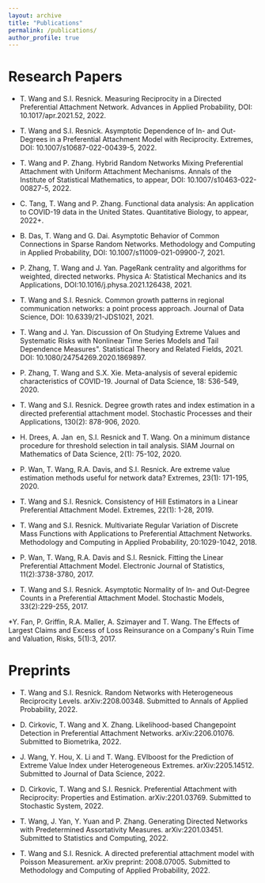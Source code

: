 ```yaml
---
layout: archive
title: "Publications"
permalink: /publications/
author_profile: true
---
```


Research Papers
======
* T. Wang and S.I. Resnick. Measuring Reciprocity in a Directed Preferential Attachment Network. Advances in Applied Probability, DOI: 10.1017/apr.2021.52, 2022.

* T. Wang and S.I. Resnick. Asymptotic Dependence of In- and Out-Degrees in a Preferential Attachment Model with Reciprocity. Extremes, DOI: 10.1007/s10687-022-00439-5, 2022.

* T. Wang and P. Zhang. Hybrid Random Networks Mixing Preferential Attachment with Uniform Attachment Mechanisms. Annals of the Institute of Statistical Mathematics, to appear, DOI: 10.1007/s10463-022-00827-5, 2022.

* C. Tang, T. Wang and P. Zhang. Functional data analysis: An application to COVID-19 data in the United States. Quantitative Biology, to appear, 2022+.

* B. Das, T. Wang and G. Dai. Asymptotic Behavior of Common Connections in Sparse Random Networks. Methodology and Computing in Applied Probability, DOI: 10.1007/s11009-021-09900-7, 2021.

* P. Zhang, T. Wang and J. Yan. PageRank centrality and algorithms for weighted, directed networks. Physica A: Statistical Mechanics and its Applications, DOI:10.1016/j.physa.2021.126438, 2021.

* T. Wang and S.I. Resnick. Common growth patterns in regional communication networks: a point process approach. Journal of Data Science, DOI: 10.6339/21-JDS1021, 2021.

* T. Wang and J. Yan. Discussion of On Studying Extreme Values and Systematic Risks with Nonlinear Time Series Models and Tail Dependence Measures". Statistical Theory and Related Fields, 2021.DOI: 10.1080/24754269.2020.1869897.

* P. Zhang, T. Wang and S.X. Xie. Meta-analysis of several epidemic characteristics of COVID-19. Journal of Data Science, 18: 536-549, 2020.

* T. Wang and S.I. Resnick. Degree growth rates and index estimation in a directed preferential attachment model. Stochastic Processes and their Applications, 130(2): 878-906, 2020.

* H. Drees, A. Jan en, S.I. Resnick and T. Wang. On a minimum distance procedure for threshold selection in tail analysis. SIAM Journal on Mathematics of Data Science, 2(1): 75-102, 2020.

* P. Wan, T. Wang, R.A. Davis, and S.I. Resnick. Are extreme value estimation methods useful for network data? Extremes, 23(1): 171-195, 2020.

* T. Wang and S.I. Resnick. Consistency of Hill Estimators in a Linear Preferential Attachment Model. Extremes, 22(1): 1-28, 2019.

* T. Wang and S.I. Resnick. Multivariate Regular Variation of Discrete Mass Functions with Applications to Preferential Attachment Networks. Methodology and Computing in Applied Probability, 20:1029-1042, 2018.

* P. Wan, T. Wang, R.A. Davis and S.I. Resnick. Fitting the Linear Preferential Attachment Model. Electronic Journal of Statistics, 11(2):3738-3780, 2017.

* T. Wang and S.I. Resnick. Asymptotic Normality of In- and Out-Degree Counts in a Preferential Attachment Model. Stochastic Models, 33(2):229-255, 2017.

*Y. Fan, P. Griffin, R.A. Maller, A. Szimayer and T. Wang. The Effects of Largest Claims and Excess of Loss Reinsurance on a Company's Ruin Time and Valuation, Risks, 5(1):3, 2017.

Preprints
======

* T. Wang and S.I. Resnick. Random Networks with Heterogeneous Reciprocity Levels. arXiv:2208.00348. Submitted to Annals of Applied Probability, 2022.

* D. Cirkovic, T. Wang and X. Zhang. Likelihood-based Changepoint Detection in Preferential AttachmentNetworks. arXiv:2206.01076. Submitted to Biometrika, 2022.

* J. Wang, Y. Hou, X. Li and T. Wang. EVIboost for the Prediction of Extreme Value Index under Heterogeneous Extremes. arXiv:2205.14512. Submitted to Journal of Data Science, 2022.

* D. Cirkovic, T. Wang and S.I. Resnick. Preferential Attachment with Reciprocity: Properties and Estimation. arXiv:2201.03769. Submitted to Stochastic System, 2022.

* T. Wang, J. Yan, Y. Yuan and P. Zhang. Generating Directed Networks with Predetermined AssortativityMeasures. arXiv:2201.03451. Submitted to Statistics and Computing, 2022.

* T. Wang and S.I. Resnick. A directed preferential attachment model with Poisson Measurement. arXiv preprint: 2008.07005. Submitted to Methodology and Computing of Applied Probability, 2022.



